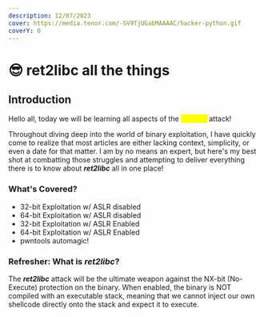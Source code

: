 ```yaml
---
description: 12/07/2023
cover: https://media.tenor.com/-SV9TjUGabMAAAAC/hacker-python.gif
coverY: 0
---
```


# 😎 ret2libc all the things

## Introduction

Hello all, today we will be learning all aspects of the _<mark style="color:yellow;">**ret2libc**</mark>_ attack!

Throughout diving deep into the world of binary exploitation, I have quickly come to realize that most articles are either lacking context, simplicity, or even a date for that matter. I am by no means an expert, but here's my best shot at combatting those struggles and attempting to deliver everything there is to know about _**ret2libc**_ all in one place!&#x20;

### What's Covered?

* 32-bit Exploitation w/ ASLR disabled
* 64-bit Exploitation w/ ASLR disabled
* 32-bit Exploitation w/ ASLR Enabled
* 64-bit Exploitation w/ ASLR Enabled
* pwntools automagic!

### Refresher: What is _ret2libc_?

The _**ret2libc**_ attack will be the ultimate weapon against the NX-bit (No-Execute) protection on the binary. When enabled, the binary is NOT compiled with an executable stack, meaning that we cannot inject our own shellcode directly onto the stack and expect it to execute.&#x20;

